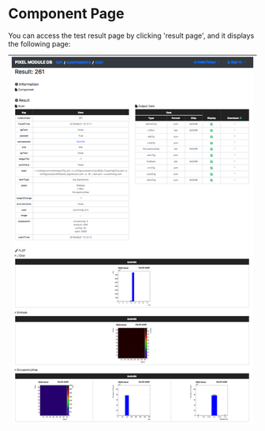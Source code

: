 # Component Page

You can access the test result page by clicking 'result page', and it displays the following page:

|![Viewer Result Page](../../images/viewer/result.png)|
|:-:|
